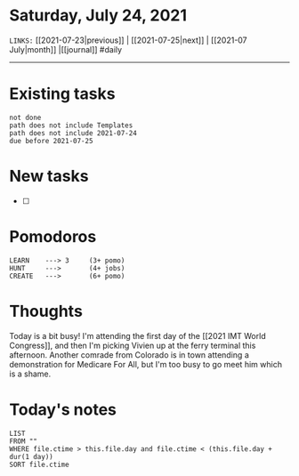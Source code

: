 # Saturday, July 24, 2021
`LINKS:` [[2021-07-23|previous]] | [[2021-07-25|next]] | [[2021-07 July|month]] |[[journal]] 
#daily

---
# Existing tasks
```tasks
not done
path does not include Templates
path does not include 2021-07-24
due before 2021-07-25
```

# New tasks
- [ ] 

# Pomodoros
```
LEARN    ---> 3		(3+ pomo)
HUNT     ---> 		(4+ jobs)
CREATE   --->  		(6+ pomo)
```

# Thoughts
Today is a bit busy! I'm attending the first day of the [[2021 IMT World Congress]], and then I'm picking Vivien up at the ferry terminal this afternoon. Another comrade from Colorado is in town attending a demonstration for Medicare For All, but I'm too busy to go meet him which is a shame. 

# Today's notes
```dataview
LIST 
FROM ""
WHERE file.ctime > this.file.day and file.ctime < (this.file.day + dur(1 day))
SORT file.ctime
```
